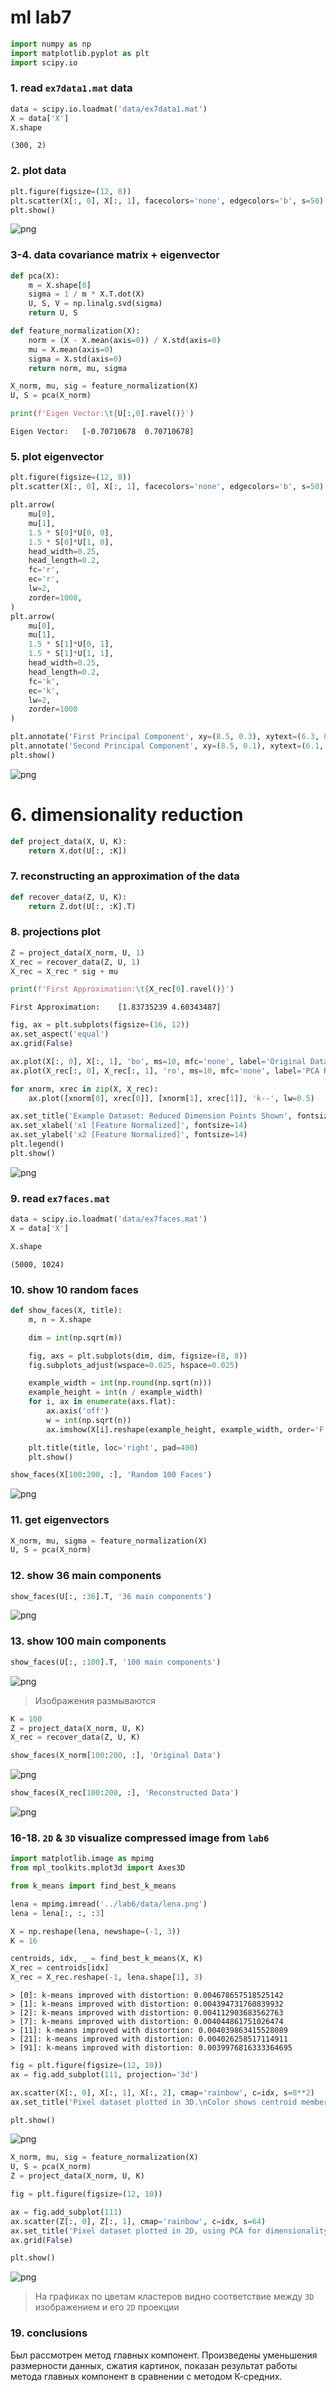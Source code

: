 # ml lab7


```python
import numpy as np
import matplotlib.pyplot as plt
import scipy.io
```

### 1. read `ex7data1.mat` data


```python
data = scipy.io.loadmat('data/ex7data1.mat')
X = data['X']
X.shape
```




    (300, 2)



### 2. plot data


```python
plt.figure(figsize=(12, 8))
plt.scatter(X[:, 0], X[:, 1], facecolors='none', edgecolors='b', s=50)
plt.show()
```


![png](out/output_5_0.png)


### 3-4. data covariance matrix + eigenvector


```python
def pca(X):
    m = X.shape[0]
    sigma = 1 / m * X.T.dot(X)
    U, S, V = np.linalg.svd(sigma)
    return U, S

def feature_normalization(X):
    norm = (X - X.mean(axis=0)) / X.std(axis=0)
    mu = X.mean(axis=0)
    sigma = X.std(axis=0)
    return norm, mu, sigma

X_norm, mu, sig = feature_normalization(X)
U, S = pca(X_norm)

print(f'Eigen Vector:\t{U[:,0].ravel()}')
```

    Eigen Vector:	[-0.70710678  0.70710678]


### 5. plot eigenvector


```python
plt.figure(figsize=(12, 8))
plt.scatter(X[:, 0], X[:, 1], facecolors='none', edgecolors='b', s=50)

plt.arrow(
    mu[0],
    mu[1],
    1.5 * S[0]*U[0, 0],
    1.5 * S[0]*U[1, 0],
    head_width=0.25,
    head_length=0.2,
    fc='r',
    ec='r',
    lw=2,
    zorder=1000,
)
plt.arrow(
    mu[0],
    mu[1],
    1.5 * S[1]*U[0, 1],
    1.5 * S[1]*U[1, 1],
    head_width=0.25,
    head_length=0.2,
    fc='k',
    ec='k',
    lw=2,
    zorder=1000
)

plt.annotate('First Principal Component', xy=(8.5, 0.3), xytext=(6.3, 0.3), arrowprops={'arrowstyle': '->', 'lw': 1.5, 'ec': 'r'}, va='center')
plt.annotate('Second Principal Component', xy=(8.5, 0.1), xytext=(6.1, 0.1), arrowprops={'arrowstyle': '->', 'lw': 1.5}, va='center')
plt.show()
```


![png](out/output_9_0.png)


# 6.  dimensionality reduction


```python
def project_data(X, U, K):
    return X.dot(U[:, :K])
```

### 7. reconstructing an approximation of the data


```python
def recover_data(Z, U, K):
    return Z.dot(U[:, :K].T)
```

### 8. projections plot


```python
Z = project_data(X_norm, U, 1)
X_rec = recover_data(Z, U, 1)
X_rec = X_rec * sig + mu

print(f'First Approximation:\t{X_rec[0].ravel()}')
```

    First Approximation:	[1.83735239 4.60343487]



```python
fig, ax = plt.subplots(figsize=(16, 12))
ax.set_aspect('equal')
ax.grid(False)

ax.plot(X[:, 0], X[:, 1], 'bo', ms=10, mfc='none', label='Original Data Points')
ax.plot(X_rec[:, 0], X_rec[:, 1], 'ro', ms=10, mfc='none', label='PCA Reduced Data Points')

for xnorm, xrec in zip(X, X_rec):
    ax.plot([xnorm[0], xrec[0]], [xnorm[1], xrec[1]], 'k--', lw=0.5)

ax.set_title('Example Dataset: Reduced Dimension Points Shown', fontsize=14)
ax.set_xlabel('x1 [Feature Normalized]', fontsize=14)
ax.set_ylabel('x2 [Feature Normalized]', fontsize=14)
plt.legend()
plt.show()
```


![png](out/output_16_0.png)


### 9. read `ex7faces.mat`


```python
data = scipy.io.loadmat('data/ex7faces.mat')
X = data['X']

X.shape
```




    (5000, 1024)



### 10. show 10 random faces


```python
def show_faces(X, title):
    m, n = X.shape

    dim = int(np.sqrt(m))

    fig, axs = plt.subplots(dim, dim, figsize=(8, 8))
    fig.subplots_adjust(wspace=0.025, hspace=0.025)

    example_width = int(np.round(np.sqrt(n)))
    example_height = int(n / example_width)
    for i, ax in enumerate(axs.flat):
        ax.axis('off')
        w = int(np.sqrt(n))
        ax.imshow(X[i].reshape(example_height, example_width, order='F'), cmap='gray')

    plt.title(title, loc='right', pad=400)
    plt.show()

show_faces(X[100:200, :], 'Random 100 Faces')
```


![png](out/output_20_0.png)


### 11. get eigenvectors


```python
X_norm, mu, sigma = feature_normalization(X)
U, S = pca(X_norm)
```

### 12. show 36 main components


```python
show_faces(U[:, :36].T, '36 main components')
```


![png](out/output_24_0.png)


### 13. show 100 main components


```python
show_faces(U[:, :100].T, '100 main components')
```


![png](out/output_26_0.png)


> Изображения размываются


```python
K = 100
Z = project_data(X_norm, U, K)
X_rec = recover_data(Z, U, K)
```


```python
show_faces(X_norm[100:200, :], 'Original Data')
```


![png](out/output_29_0.png)



```python
show_faces(X_rec[100:200, :], 'Reconstructed Data')
```


![png](out/output_30_0.png)


### 16-18. `2D` & `3D` visualize compressed image from `lab6`


```python
import matplotlib.image as mpimg
from mpl_toolkits.mplot3d import Axes3D

from k_means import find_best_k_means

lena = mpimg.imread('../lab6/data/lena.png')
lena = lena[:, :, :3]

X = np.reshape(lena, newshape=(-1, 3))
K = 16

centroids, idx, _ = find_best_k_means(X, K)
X_rec = centroids[idx]
X_rec = X_rec.reshape(-1, lena.shape[1], 3)
```

    > [0]: k-means improved with distortion: 0.004678657518525142
    > [1]: k-means improved with distortion: 0.004394731760839932
    > [2]: k-means improved with distortion: 0.004112903683562763
    > [7]: k-means improved with distortion: 0.004044861751026474
    > [11]: k-means improved with distortion: 0.004039863415528089
    > [21]: k-means improved with distortion: 0.004026258517114911
    > [91]: k-means improved with distortion: 0.0039976816333364695



```python
fig = plt.figure(figsize=(12, 10))
ax = fig.add_subplot(111, projection='3d')

ax.scatter(X[:, 0], X[:, 1], X[:, 2], cmap='rainbow', c=idx, s=8**2)
ax.set_title('Pixel dataset plotted in 3D.\nColor shows centroid memberships')

plt.show()
```


![png](out/output_33_0.png)



```python
X_norm, mu, sig = feature_normalization(X)
U, S = pca(X_norm)
Z = project_data(X_norm, U, K)

fig = plt.figure(figsize=(12, 10))

ax = fig.add_subplot(111)
ax.scatter(Z[:, 0], Z[:, 1], cmap='rainbow', c=idx, s=64)
ax.set_title('Pixel dataset plotted in 2D, using PCA for dimensionality reduction')
ax.grid(False)

plt.show()
```


![png](out/output_34_0.png)


> На графиках по цветам кластеров видно соответствие между `3D` изображением и его `2D` проекции

### 19. conclusions

Был рассмотрен метод главных компонент. Произведены уменьшения размерности данных, сжатия картинок, показан результат работы метода главных компонент в сравнении с методом К-средних.
